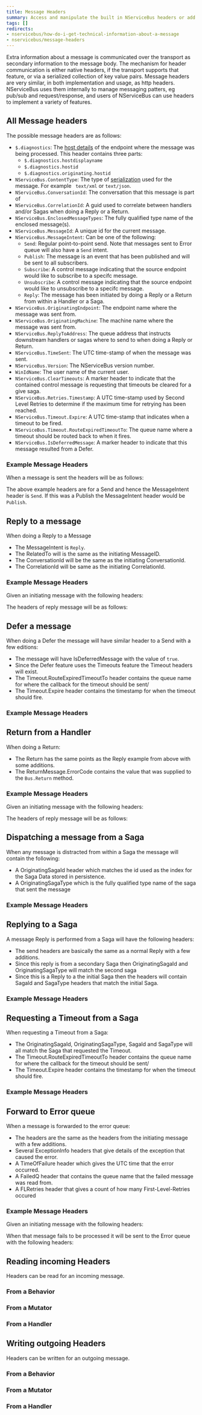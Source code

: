 ```yaml
---
title: Message Headers
summary: Access and manipulate the built in NServiceBus headers or add custom headers.
tags: []
redirects:
- nservicebus/how-do-i-get-technical-information-about-a-message
- nservicebus/message-headers
---
```


Extra information about a message is communicated over the transport as secondary information to the message body. The mechanism for header communication is either native headers, if the transport supports that feature, or via a serialized collection of key value pairs. Message headers are very similar, in both implementation and usage, as http headers. NServiceBus uses them internally to manage messaging patters, eg pub/sub and request/response, and users of NServiceBus can use headers to implement a variety of features.


## All Message headers

The possible message headers are as follows:

 * `$.diagnostics`: The [host details](/nservicebus/hosting/override-hostid.md) of the endpoint where the message was being processed. This header contains three parts:
	 * `$.diagnostics.hostdisplayname`
	 * `$.diagnostics.hostid` 
	 * `$.diagnostics.originating.hostid` 
 * `NServiceBus.ContentType`: The type of [serialization](/nservicebus/serialization/) used for the message. For example ` text/xml` or `text/json`.
 * `NServiceBus.ConversationId`: The conversation that this message is part of
 * `NServiceBus.CorrelationId`: A guid used to correlate between handlers and/or Sagas when doing a Reply or a Return. 
 * `NServiceBus.EnclosedMessageTypes`: The fully qualified type name of the enclosed message(s).
 * `NServiceBus.MessageId`: A unique id for the current message.
 * `NServiceBus.MessageIntent`: Can be one of the following:
	 * `Send`: Regular point-to-point send. Note that messages sent to Error queue will also have a `Send` intent.
	 * `Publish`: The message is an event that has been published and will be sent to all subscribers.
	 * `Subscribe`: A control message indicating that the source endpoint would like to subscribe to a specifc message. 
	 * `Unsubscribe`: A control message indicating that the source endpoint would like to unsubscribe to a specifc message.
	 * `Reply`: The message has been initiated by doing a Reply or a Return from within a Handler or a Saga.
 * `NServiceBus.OriginatingEndpoint`: The endpoint name where the message was sent from. 
 * `NServiceBus.OriginatingMachine`: The machine name where the message was sent from.
 * `NServiceBus.ReplyToAddress`: The queue address that instructs downstream handlers or sagas where to send to when doing a Reply or Return.
 * `NServiceBus.TimeSent`: The UTC time-stamp of when the message was sent.
 * `NServiceBus.Version`: The NServiceBus version number.
 * `WinIdName`: The user name of the current user.
 * `NServiceBus.ClearTimeouts`: A marker header to indicate that the contained control message is requesting that timeouts be cleared for a give saga.
 * `NServiceBus.Retries.Timestamp`: A UTC time-stamp used by Second Level Retries to determine if the maximum time for retrying has been reached.
 * `NServiceBus.Timeout.Expire`: A UTC time-stamp that indicates when a timeout to be fired.
 * `NServiceBus.Timeout.RouteExpiredTimeoutTo`: The queue name where a timeout should be routed back to when it fires.
 * `NServiceBus.IsDeferredMessage`: A marker header to indicate that this message resulted from a Defer.


### Example Message Headers

When a message is sent the headers will be as follows:

<!-- import HeaderWriterSend -->

The above example headers are for a Send and hence the MessageIntent header is `Send`. If this was a Publish the MessageIntent header would be `Publish`.


## Reply to a message

When doing a Reply to a Message

 * The MessageIntent is `Reply`.
 * The RelatedTo will is the same as the initiating MessageID.
 * The ConversationId will be the same as the initiating ConversationId.
 * The CorrelationId will be same as the initiating CorrelationId.


### Example Message Headers

Given an initiating message with the following headers:

<!-- import HeaderWriterReply_Sending --> 

The headers of reply message will be as follows:

<!-- import HeaderWriterReply_Replying -->


## Defer a message

When doing a Defer the message will have similar header to a Send with a few editions:

 * The message will have IsDeferredMessage with the value of `true`.
 * Since the Defer feature uses the Timeouts feature the Timeout headers will exist.
 * The Timeout.RouteExpiredTimeoutTo header contains the queue name for where the callback for the timeout should be sent/
 * The Timeout.Expire header contains the timestamp for when the timeout should fire.


### Example Message Headers

<!-- import HeaderWriterDefer -->


## Return from a Handler

When doing a Return:

 * The Return has the same points as the Reply example from above with some additions.
 * The ReturnMessage.ErrorCode contains the value that was supplied to the `Bus.Return` method.
 

### Example Message Headers

Given an initiating message with the following headers:

<!-- import HeaderWriterReturn_Sending --> 

The headers of reply message will be as follows:

<!-- import HeaderWriterReturn_Returning -->


## Dispatching a message from a Saga 

When any message is distracted from within a Saga the message will contain the following:

 * A OriginatingSagaId header which matches the id used as the index for the Saga Data stored in persistence.
 * A OriginatingSagaType which is the fully qualified type name of the saga that sent the message


### Example Message Headers

<!-- import HeaderWriterSaga_Sending -->


## Replying to a Saga

A message Reply is performed from a Saga will have the following headers:

 * The send headers are basically the same as a normal Reply with a few additions. 
 * Since this reply is from a secondary Saga then OriginatingSagaId and OriginatingSagaType will match the second saga
 * Since this is a Reply to a the initial Saga then the headers will contain SagaId and SagaType headers that match the initial Saga.
 

### Example Message Headers

<!-- import HeaderWriterSaga_Replying -->


## Requesting a Timeout from a Saga

When requesting a Timeout from a Saga:
 
 * The OriginatingSagaId, OriginatingSagaType, SagaId and SagaType will all match the Saga that requested the Timeout.
 * The Timeout.RouteExpiredTimeoutTo header contains the queue name for where the callback for the timeout should be sent/
 * The Timeout.Expire header contains the timestamp for when the timeout should fire.


### Example Message Headers

<!-- import HeaderWriterSaga_Timeout -->

## Forward to Error queue 

When a message is forwarded to the error queue:

 * The headers are the same as the headers from the initiating message with a few additions.
 * Several ExceptionInfo headers that give details of the exception that caused the error.
 * A TimeOfFailure header which gives the UTC time that the error occurred.
 * A FailedQ header that contains the queue name that the failed message was read from.
 * A FLRetries header that gives a count of how many First-Level-Retries occured
 

### Example Message Headers

Given an initiating message with the following headers:

<!-- import HeaderWriterError_Sending -->

When that message fails to be processed it will be sent to the Error queue with the following headers:

<!-- import HeaderWriterError_Error -->


## Reading incoming Headers

Headers can be read for an incoming message.


### From a Behavior

<!-- import header-incoming-behavior -->


### From a Mutator

<!-- import header-incoming-mutator -->


### From a Handler

<!-- import header-incoming-handler -->


## Writing outgoing Headers

Headers can be written for an outgoing message.


### From a Behavior

<!-- import header-outgoing-behavior -->


### From a Mutator

<!-- import header-outgoing-mutator -->


### From a Handler

<!-- import header-outgoing-handler -->
